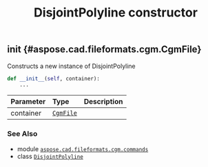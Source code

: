 ﻿---
title: DisjointPolyline constructor
second_title: Aspose.CAD for Python via .NET API References
description: 
type: docs
weight: 10
url: /python-net/aspose.cad.fileformats.cgm.commands/disjointpolyline/__init__/
is_root: false
---

## __init__ {#aspose.cad.fileformats.cgm.CgmFile}

Constructs a new instance of DisjointPolyline



```python
def __init__(self, container):
    ...
```


| Parameter | Type | Description |
| :- | :- | :- |
| container | [`CgmFile`](/cad/python-net/aspose.cad.fileformats.cgm/cgmfile) |  |



### See Also
* module [`aspose.cad.fileformats.cgm.commands`](../../)
* class [`DisjointPolyline`](/cad/python-net/aspose.cad.fileformats.cgm.commands/disjointpolyline)
